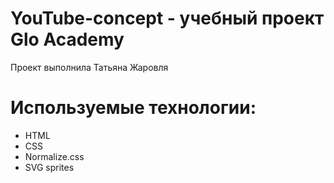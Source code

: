 # YouTube-concept - учебный проект Glo Academy
Проект выполнила Татьяна Жаровля

 # Используемые технологии:
 - HTML
 - CSS
 - Normalize.css
 - SVG sprites
 
